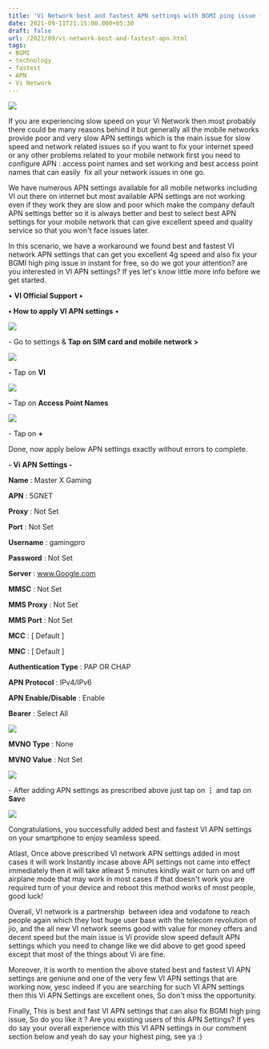 ```yaml
---
title: 'Vi Network best and fastest APN settings with BGMI ping issue fix.'
date: 2021-09-11T21:15:00.000+05:30
draft: false
url: /2021/09/vi-network-best-and-fastest-apn.html
tags: 
- BGMI
- technology
- fastest
- APN
- Vi Network
---
```


 [![](https://lh3.googleusercontent.com/-6KU6Y2ISJps/YT4ge-jOKeI/AAAAAAAAGoc/-y9Ck1IeTmIjNselwkYlY-5ryVpgphejQCLcBGAsYHQ/s1600/1631461488035344-0.png)](https://lh3.googleusercontent.com/-6KU6Y2ISJps/YT4ge-jOKeI/AAAAAAAAGoc/-y9Ck1IeTmIjNselwkYlY-5ryVpgphejQCLcBGAsYHQ/s1600/1631461488035344-0.png) 

  

If you are experiencing slow speed on your Vi Network then most probably there could be many reasons behind it but generally all the mobile networks provide poor and very slow APN settings which is the main issue for slow speed and network related issues so if you want to fix your internet speed or any other problems related to your mobile network first you need to configure APN : access point names and set working and best access point names that can easily  fix all your network issues in one go.

  

We have numerous APN settings available for all mobile networks including VI out there on internet but most available APN settings are not working even if they work they are slow and poor which make the company default APN settings better so it is always better and best to select best APN settings for your mobile network that can give excellent speed and quality service so that you won't face issues later.

  

In this scenario, we have a workaround we found best and fastest VI network APN settings that can get you excellent 4g speed and also fix your BGMI high ping issue in instant for free, so do we got your attention? are you interested in VI APN settings? If yes let's know little more info before we get started.

  

• **VI Official Support** •

**• How to apply VI APN settings** •

  

 [![](https://lh3.googleusercontent.com/-C8yUSGuJoZw/YT4gb1U1_EI/AAAAAAAAGoU/dVcDv1inMrQMYmLIylnpEA5YoNtLLhcJwCLcBGAsYHQ/s1600/1631461435268608-1.png)](https://lh3.googleusercontent.com/-C8yUSGuJoZw/YT4gb1U1_EI/AAAAAAAAGoU/dVcDv1inMrQMYmLIylnpEA5YoNtLLhcJwCLcBGAsYHQ/s1600/1631461435268608-1.png) 

  

\- Go to settings & **Tap on SIM card and mobile network >**

 **[![](https://lh3.googleusercontent.com/-wA1sG2dHPSc/YT4gOsnvNUI/AAAAAAAAGoE/Kf8BowLByIU3XHfXaCdprPGw8pC2I7oVQCLcBGAsYHQ/s1600/1631461409971827-2.png)](https://lh3.googleusercontent.com/-wA1sG2dHPSc/YT4gOsnvNUI/AAAAAAAAGoE/Kf8BowLByIU3XHfXaCdprPGw8pC2I7oVQCLcBGAsYHQ/s1600/1631461409971827-2.png)** 

**\-** Tap on **VI**

 **[![](https://lh3.googleusercontent.com/-f9S6Zemz7Ao/YT4gIRNebyI/AAAAAAAAGoA/DbX9KOr6xOADDn1F_G_6ud6xgIx1EuCzwCLcBGAsYHQ/s1600/1631461374241667-3.png)](https://lh3.googleusercontent.com/-f9S6Zemz7Ao/YT4gIRNebyI/AAAAAAAAGoA/DbX9KOr6xOADDn1F_G_6ud6xgIx1EuCzwCLcBGAsYHQ/s1600/1631461374241667-3.png)** 

**\-** Tap on **Access Point Names**

  

 [![](https://lh3.googleusercontent.com/-eZC2kb2nxqI/YT4f_dDbSVI/AAAAAAAAGn4/BR_cEjJ110oIcSpS9NM5wa_5rQJdrvQmgCLcBGAsYHQ/s1600/1631461349170837-4.png)](https://lh3.googleusercontent.com/-eZC2kb2nxqI/YT4f_dDbSVI/AAAAAAAAGn4/BR_cEjJ110oIcSpS9NM5wa_5rQJdrvQmgCLcBGAsYHQ/s1600/1631461349170837-4.png) 

  

\- Tap on **+**

Done, now apply below APN settings exactly without errors to complete.

**\- Vi APN Settings -**

  

**Name** : Master X Gaming

  

**APN** : 5GNET

  

**Proxy** : Not Set

  

**Port** : Not Set

  

**Username** : gamingpro

  

**Password** : Not Set

  

**Server** : www.Google.com

  

**MMSC** : Not Set

  

**MMS Proxy** : Not Set

  

**MMS Port** : Not Set

  

**MCC** : \[ Default \]

  

**MNC** : \[ Default \]

  

**Authentication Type** : PAP OR CHAP

  

**APN Protocol** : IPv4/IPv6

  

**APN Enable/Disable** : Enable

**Bearer** : Select All  

  

 [![](https://lh3.googleusercontent.com/-GQ1Mb-5Ua74/YT4f5KdoyWI/AAAAAAAAGnw/oeW6RCcbxG01eZaC_JyzqfGaWXYWeXsRwCLcBGAsYHQ/s1600/1631461330179298-5.png)](https://lh3.googleusercontent.com/-GQ1Mb-5Ua74/YT4f5KdoyWI/AAAAAAAAGnw/oeW6RCcbxG01eZaC_JyzqfGaWXYWeXsRwCLcBGAsYHQ/s1600/1631461330179298-5.png) 

  

**MVNO Type** : None

  

**MVNO Value** : Not Set

  

 [![](https://lh3.googleusercontent.com/-Xc-_xmYkCzM/YT4f0eOm2OI/AAAAAAAAGns/HA2GbwRYvwQPoy6AuWY5C8JVu76vQcQpwCLcBGAsYHQ/s1600/1631461294188585-6.png)](https://lh3.googleusercontent.com/-Xc-_xmYkCzM/YT4f0eOm2OI/AAAAAAAAGns/HA2GbwRYvwQPoy6AuWY5C8JVu76vQcQpwCLcBGAsYHQ/s1600/1631461294188585-6.png) 

  

\- After adding APN settings as prescribed above just tap on **⋮** and tap on **Sav**e

  

 [![](https://lh3.googleusercontent.com/-ayantt7gb58/YT4frT7WFOI/AAAAAAAAGno/RoH4Jnru-mEEvgRe1HQIjJh3z4RcDVb4gCLcBGAsYHQ/s1600/1631461286428010-7.png)](https://lh3.googleusercontent.com/-ayantt7gb58/YT4frT7WFOI/AAAAAAAAGno/RoH4Jnru-mEEvgRe1HQIjJh3z4RcDVb4gCLcBGAsYHQ/s1600/1631461286428010-7.png) 

  

Congratulations, you successfully added best and fastest VI APN settings on your smartphone to enjoy seamless speed.

  

Atlast, Once above prescribed VI network APN settings added in most cases it will work Instantly incase above API settings not came into effect immediately then it will take atleast 5 minutes kindly wait or turn on and off airplane mode that may work in most cases if that doesn't work you are required turn of your device and reboot this method works of most people, good luck!

  

Overall, VI network is a partnership  between idea and vodafone to reach people again which they lost huge user base with the telecom revolution of jio, and the all new VI network seems good with value for money offers and decent speed but the main issue is Vi provide slow speed default APN settings which you need to change like we did above to get good speed except that most of the things about Vi are fine.

  

Moreover, it is worth to mention the above stated best and fastest VI APN settings are geniune and one of the very few VI APN settings that are working now, yesc indeed if you are searching for such VI APN settings then this Vi APN Settings are excellent ones, So don't miss the opportunity.

  

Finally, This is best and fast VI APN settings that can also fix BGMI high ping issue, So do you like it ? Are you existing users of this APN Settings? If yes do say your overall experience with this VI APN settings in our comment section below and yeah do say your highest ping, see ya :)